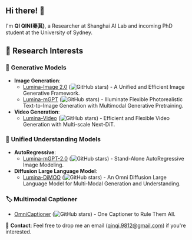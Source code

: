 ## Hi there! 👋

I'm **QI QIN(秦萁)**, a Researcher at Shanghai AI Lab and incoming PhD student at the University of Sydney.

## 🔬 Research Interests

### 🎨 **Generative Models**
- **Image Generation**:
  - [Lumina-Image 2.0](https://github.com/Alpha-VLLM/Lumina-Image-2.0) (![GitHub stars](https://img.shields.io/github/stars/Alpha-VLLM/Lumina-Image-2.0?style=social)) - A Unified and Efficient Image Generative Framework.
  - [Lumina-mGPT](https://github.com/Alpha-VLLM/Lumina-DiMOO) (![GitHub stars](https://img.shields.io/github/stars/Alpha-VLLM/Lumina-mGPT?style=social)) - Illuminate Flexible Photorealistic Text-to-Image Generation with Multimodal Generative Pretraining.
- **Video Generation**:
  - [Lumina-Video](https://github.com/Alpha-VLLM/Lumina-Image-2.0) (![GitHub stars](https://img.shields.io/github/stars/Alpha-VLLM/Lumina-Video?style=social)) - Efficient and Flexible Video Generation with Multi-scale Next-DiT.

### 🧠 **Unified Understanding Models** 
- **AutoRegressive**:
  - [Lumina-mGPT-2.0](https://github.com/Alpha-VLLM/Lumina-mGPT-2.0) (![GitHub stars](https://img.shields.io/github/stars/Alpha-VLLM/Lumina-mGPT-2.0?style=social)) - Stand-Alone AutoRegressive Image Modeling.
- **Diffusion Large Language Model**:
  - [Lumina-DiMOO](https://github.com/Alpha-VLLM/Lumina-DiMOO) (![GitHub stars](https://img.shields.io/github/stars/Alpha-VLLM/Lumina-DiMOO?style=social)) - An Omni Diffusion Large Language Model for Multi-Modal Generation and Understanding.

### 🏷️ **Multimodal Captioner**
- [OmniCaptioner](https://github.com/Alpha-Innovator/OmniCaptioner/tree/main) (![GitHub stars](https://img.shields.io/github/stars/Alpha-Innovator/OmniCaptioner?style=social)) - One Captioner to Rule Them All.

📧 **Contact**: Feel free to drop me an email (qinqi.9812@gmail.com) if you're interested.
